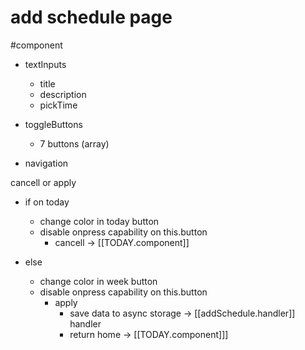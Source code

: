 # add schedule page
#component 

- textInputs
	- title
	- description
	- pickTime

- toggleButtons
	- 7 buttons (array)

- navigation

cancell or apply
- if on today
	- change color in today button
	- disable onpress capability on this.button
		- cancell -> [[TODAY.component]]

- else 
	- change color in week button
	- disable onpress capability on this.button
		- apply 
			- save data to async storage -> [[addSchedule.handler]] handler
			- return home -> [[TODAY.component]]]